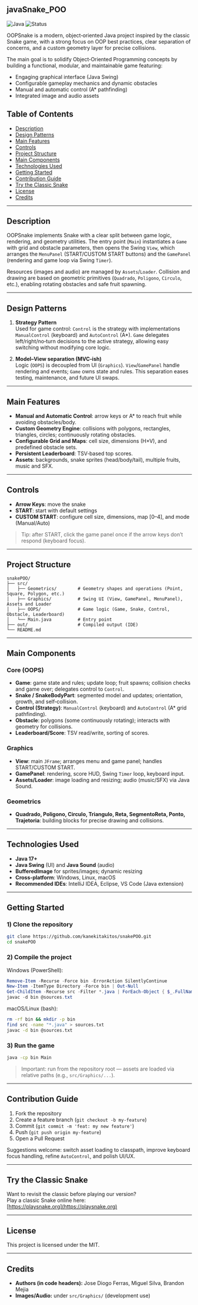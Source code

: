 ## javaSnake_POO

![Java](https://img.shields.io/badge/language-Java-blue.svg)
![Status](https://img.shields.io/badge/status-in%20development-orange)
<!-- Add a license badge once defined -->

OOPSnake is a modern, object‑oriented Java project inspired by the classic Snake game, with a strong focus on OOP best practices, clear separation of concerns, and a custom geometry layer for precise collisions.

The main goal is to solidify Object‑Oriented Programming concepts by building a functional, modular, and maintainable game featuring:

- Engaging graphical interface (Java Swing)
- Configurable gameplay mechanics and dynamic obstacles
- Manual and automatic control (A* pathfinding)
- Integrated image and audio assets


## Table of Contents

- [Description](#description)
- [Design Patterns](#design-patterns)
- [Main Features](#main-features)
- [Controls](#controls)
- [Project Structure](#project-structure)
- [Main Components](#main-components)
- [Technologies Used](#technologies-used)
- [Getting Started](#getting-started)
- [Contribution Guide](#contribution-guide)
- [Try the Classic Snake](#try-the-classic-snake)
- [License](#license)
- [Credits](#credits)

---

## Description

OOPSnake implements Snake with a clear split between game logic, rendering, and geometry utilities. The entry point (`Main`) instantiates a `Game` with grid and obstacle parameters, then opens the Swing `View`, which arranges the `MenuPanel` (START/CUSTOM START buttons) and the `GamePanel` (rendering and game loop via Swing `Timer`).

Resources (images and audio) are managed by `Assets`/`Loader`. Collision and drawing are based on geometric primitives (`Quadrado`, `Poligono`, `Circulo`, etc.), enabling rotating obstacles and safe fruit spawning.

---

## Design Patterns

1. **Strategy Pattern**  
   Used for game control: `Control` is the strategy with implementations `ManualControl` (keyboard) and `AutoControl` (A*). `Game` delegates left/right/no‑turn decisions to the active strategy, allowing easy switching without modifying core logic.

2. **Model–View separation (MVC‑ish)**  
   Logic (`OOPS`) is decoupled from UI (`Graphics`). `View`/`GamePanel` handle rendering and events; `Game` owns state and rules. This separation eases testing, maintenance, and future UI swaps.

---

## Main Features

- **Manual and Automatic Control**: arrow keys or A* to reach fruit while avoiding obstacles/body.
- **Custom Geometry Engine**: collisions with polygons, rectangles, triangles, circles; continuously rotating obstacles.
- **Configurable Grid and Maps**: cell size, dimensions (H×V), and predefined obstacle sets.
- **Persistent Leaderboard**: TSV‑based top scores.
- **Assets**: backgrounds, snake sprites (head/body/tail), multiple fruits, music and SFX.

---

## Controls

- **Arrow Keys**: move the snake
- **START**: start with default settings
- **CUSTOM START**: configure cell size, dimensions, map [0–4], and mode (Manual/Auto)

> Tip: after START, click the game panel once if the arrow keys don’t respond (keyboard focus).

---

## Project Structure

```
snakePOO/
├── src/
│   ├── Geometrics/        # Geometry shapes and operations (Point, Square, Polygon, etc.)
│   ├── Graphics/          # Swing UI (View, GamePanel, MenuPanel), Assets and Loader
│   ├── OOPS/              # Game logic (Game, Snake, Control, Obstacle, Leaderboard)
│   └── Main.java          # Entry point
├── out/                   # Compiled output (IDE)
└── README.md
```

---

## Main Components

### Core (OOPS)
- **Game**: game state and rules; update loop; fruit spawns; collision checks and game over; delegates control to `Control`.
- **Snake / SnakeBodyPart**: segmented model and updates; orientation, growth, and self‑collision.
- **Control (Strategy)**: `ManualControl` (keyboard) and `AutoControl` (A* grid pathfinding).
- **Obstacle**: polygons (some continuously rotating); interacts with geometry for collisions.
- **Leaderboard/Score**: TSV read/write, sorting of scores.

### Graphics
- **View**: main `JFrame`; arranges menu and game panel; handles START/CUSTOM START.
- **GamePanel**: rendering, score HUD, Swing `Timer` loop, keyboard input.
- **Assets/Loader**: image loading and resizing; audio (music/SFX) via Java Sound.

### Geometrics
- **Quadrado, Poligono, Circulo, Triangulo, Reta, SegmentoReta, Ponto, Trajetoria**: building blocks for precise drawing and collisions.

---

## Technologies Used

- **Java 17+**
- **Java Swing** (UI) and **Java Sound** (audio)
- **BufferedImage** for sprites/images; dynamic resizing
- **Cross‑platform**: Windows, Linux, macOS
- **Recommended IDEs**: IntelliJ IDEA, Eclipse, VS Code (Java extension)

---

## Getting Started

### 1) Clone the repository

```bash
git clone https://github.com/kanekitakitos/snakePOO.git
cd snakePOO
```

### 2) Compile the project

Windows (PowerShell):

```powershell
Remove-Item -Recurse -Force bin -ErrorAction SilentlyContinue
New-Item -ItemType Directory -Force bin | Out-Null
Get-ChildItem -Recurse src -Filter *.java | ForEach-Object { $_.FullName } > sources.txt
javac -d bin @sources.txt
```

macOS/Linux (bash):

```bash
rm -rf bin && mkdir -p bin
find src -name "*.java" > sources.txt
javac -d bin @sources.txt
```

### 3) Run the game

```bash
java -cp bin Main
```

> Important: run from the repository root — assets are loaded via relative paths (e.g., `src/Graphics/...`).

---

## Contribution Guide

1. Fork the repository
2. Create a feature branch (`git checkout -b my-feature`)
3. Commit (`git commit -m 'feat: my new feature'`)
4. Push (`git push origin my-feature`)
5. Open a Pull Request

Suggestions welcome: switch asset loading to classpath, improve keyboard focus handling, refine `AutoControl`, and polish UI/UX.

---

## Try the Classic Snake

Want to revisit the classic before playing our version?  
Play a classic Snake online here:  
[https://playsnake.org](https://playsnake.org)

---

## License

This project is licensed under the MIT.

---

## Credits

- **Authors (in code headers):** Jose Diogo Ferras, Miguel Silva, Brandon Mejia
- **Images/Audio:** under `src/Graphics/` (development use)

